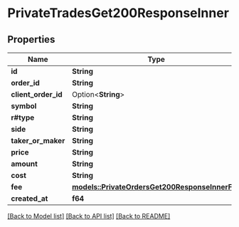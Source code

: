 # PrivateTradesGet200ResponseInner

## Properties

Name | Type | Description | Notes
------------ | ------------- | ------------- | -------------
**id** | **String** |  | 
**order_id** | **String** |  | 
**client_order_id** | Option<**String**> |  | [optional]
**symbol** | **String** |  | 
**r#type** | **String** |  | 
**side** | **String** |  | 
**taker_or_maker** | **String** |  | 
**price** | **String** |  | 
**amount** | **String** |  | 
**cost** | **String** |  | 
**fee** | [**models::PrivateOrdersGet200ResponseInnerFee**](_private_orders_get_200_response_inner_fee.md) |  | 
**created_at** | **f64** |  | 

[[Back to Model list]](../README.md#documentation-for-models) [[Back to API list]](../README.md#documentation-for-api-endpoints) [[Back to README]](../README.md)


